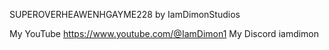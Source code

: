 SUPEROVERHEAWENHGAYME228 by IamDimonStudios 

My YouTube https://www.youtube.com/@IamDimon1
My Discord iamdimon
